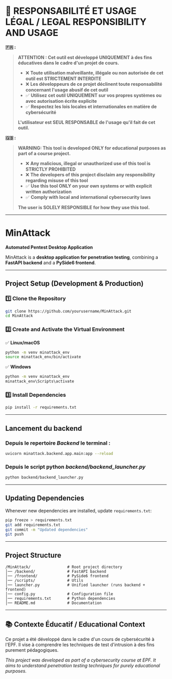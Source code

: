 
# 🔴 **RESPONSABILITÉ ET USAGE LÉGAL / LEGAL RESPONSIBILITY AND USAGE**

**🇫🇷 :**
> **ATTENTION : Cet outil est développé UNIQUEMENT à des fins éducatives dans le cadre d'un projet de cours.**
> 
> - ❌ **Toute utilisation malveillante, illégale ou non autorisée de cet outil est STRICTEMENT INTERDITE**
> - ❌ **Les développeurs de ce projet déclinent toute responsabilité concernant l'usage abusif de cet outil**
> - ✅ **Utilisez cet outil UNIQUEMENT sur vos propres systèmes ou avec autorisation écrite explicite**
> - ✅ **Respectez les lois locales et internationales en matière de cybersécurité**
> 
> **L'utilisateur est SEUL RESPONSABLE de l'usage qu'il fait de cet outil.**

**🇬🇧 :**
> **WARNING: This tool is developed ONLY for educational purposes as part of a course project.**
> 
> - ❌ **Any malicious, illegal or unauthorized use of this tool is STRICTLY PROHIBITED**
> - ❌ **The developers of this project disclaim any responsibility regarding misuse of this tool**
> - ✅ **Use this tool ONLY on your own systems or with explicit written authorization**
> - ✅ **Comply with local and international cybersecurity laws**
> 
> **The user is SOLELY RESPONSIBLE for how they use this tool.**

---

# MinAttack
**Automated Pentest Desktop Application**

MinAttack is a **desktop application for penetration testing**, combining a **FastAPI backend** and a **PySide6 frontend**.

---

## Project Setup (Development & Production)

### 1️⃣ Clone the Repository
```bash
git clone https://github.com/yourusername/MinAttack.git
cd MinAttack
```

### 2️⃣ Create and Activate the Virtual Environment

✅ **Linux/macOS**
```bash
python -m venv minattack_env
source minattack_env/bin/activate
```

✅ **Windows**
```bash
python -m venv minattack_env
minattack_env\Scripts\activate
```

### 3️⃣ Install Dependencies
```bash
pip install -r requirements.txt
```

---

## Lancement du backend

### Depuis le repertoire ***Backend*** le terminal :
```bash
uvicorn minattack.backend.app.main:app --reload
```

### Depuis le script python ***backend/backend_launcher.py***
```bash
python backend/backend_launcher.py
```

---

## Updating Dependencies

Whenever new dependencies are installed, update `requirements.txt`:
```bash
pip freeze > requirements.txt
git add requirements.txt
git commit -m "Updated dependencies"
git push
```

---

## Project Structure
```
/MinAttack/                # Root project directory
│── /backend/              # FastAPI backend
│── /frontend/             # PySide6 frontend
│── /scripts/              # Utils
│── launcher.py            # Unified launcher (runs backend + frontend)
│── config.py              # Configuration file
│── requirements.txt       # Python dependencies
│── README.md              # Documentation
```

---

## 📚 **Contexte Éducatif / Educational Context**

Ce projet a été développé dans le cadre d'un cours de cybersécurité à l'EPF. Il vise à comprendre les techniques de test d'intrusion à des fins purement pédagogiques.

*This project was developed as part of a cybersecurity course at EPF. It aims to understand penetration testing techniques for purely educational purposes.*